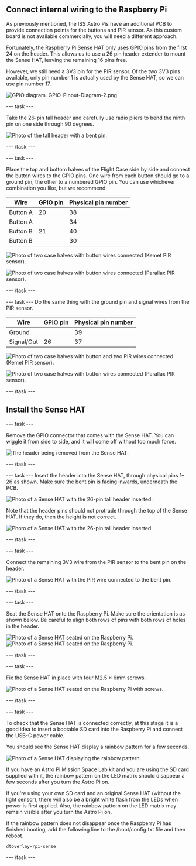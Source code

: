 ## Connect internal wiring to the Raspberry Pi

As previously mentioned, the ISS Astro Pis have an additional PCB to provide connection points for the buttons and PIR sensor. As this custom board is not available commercially, you will need a different approach.

Fortunately, the [Raspberry Pi Sense HAT only uses GPIO pins](https://pinout.xyz/pinout/sense_hat) from the first 24 on the header. This allows us to use a 26 pin header extender to mount the Sense HAT, leaving the remaining 16 pins free.

However, we still need a 3V3 pin for the PIR sensor. Of the two 3V3 pins available, only pin number 1 is actually used by the Sense HAT, so we can use pin number 17.


![GPIO diagram.](images/GPIO-Pinout-Diagram-2.png)
GPIO-Pinout-Diagram-2.png

--- task ---

Take the 26-pin tall header and carefully use radio pliers to bend the ninth pin on one side through 90 degrees. 

![Photo of the tall header with a bent pin.](images/header_bent_pin.jpg)

--- /task ---

--- task ---

Place the top and bottom halves of the Flight Case side by side and connect the button wires to the GPIO pins. One wire from each button should go to a ground pin, the other to a numbered GPIO pin. You can use whichever combination you like, but we recommend:

| Wire  |  GPIO pin | Physical pin number
|---|---|---|
| Button A  |  20 | 38 |
| Button A  |   | 34 |
| Button B  |  21 | 40 |
| Button B  |   | 30|



![Photo of two case halves with button wires connected (Kemet PIR sensor).](images/two_cases.jpg)

![Photo of two case halves with button wires connected (Parallax PIR sensor).](images/two_cases_p.jpg)

--- /task ---

--- task ---
Do the same thing with the ground pin and signal wires from the PIR sensor.

| Wire  |  GPIO pin | Physical pin number
|---|---|---|
| Ground |   | 39 |
| Signal/Out | 26  | 37 |


![Photo of two case halves with button and two PIR wires connected (Kemet PIR sensor).](images/two_cases_all.jpg)

![Photo of two case halves with button wires connected (Parallax PIR sensor).](images/two_cases_both_p.jpg)

--- /task ---


## Install the Sense HAT

--- task ---

Remove the GPIO connector that comes with the Sense HAT. You can wiggle it from side to side, and it will come off without too much force.

![The header being removed from the Sense HAT.](images/remove-sense-hat-header.png)

--- /task ---

--- task ---
Insert the header into the Sense HAT, through physical pins 1–26 as shown. Make sure the bent pin is facing inwards, underneath the PCB.

![Photo of a Sense HAT with the 26-pin tall header inserted.](images/sh_header1.jpg)  

Note that the header pins should not protrude through the top of the Sense HAT. If they do, then the height is not correct.

![Photo of a Sense HAT with the 26-pin tall header inserted.](images/sh_header2.jpg)

--- /task ---

--- task ---

Connect the remaining 3V3 wire from the PIR sensor to the bent pin on the header.

![Photo of a Sense HAT with the PIR wire connected to the bent pin.](images/sh_waiting.jpg)

--- /task ---

--- task ---

Seat the Sense HAT onto the Raspberry Pi. Make sure the orientation is as shown below. Be careful to align both rows of pins with both rows of holes in the header.

![Photo of a Sense HAT seated on the Raspberry Pi.](images/sh_seated.jpg)
![Photo of a Sense HAT seated on the Raspberry Pi.](images/sh_seated_p.jpg)

--- /task ---

--- task ---

Fix the Sense HAT in place with four M2.5 × 6mm screws.

![Photo of a Sense HAT seated on the Raspberry Pi with screws.](images/sh_screws.jpg)

--- /task ---

--- task ---

To check that the Sense HAT is connected correctly, at this stage it is a good idea to insert a bootable SD card into the Raspberry Pi and connect the USB-C power cable.



You should see the Sense HAT display a rainbow pattern for a few seconds. 

![Photo of a Sense HAT displaying the rainbow pattern.](images/sh_rainbow.jpg)

If you have an Astro Pi Mission Space Lab kit and you are using the SD card supplied with it, the rainbow pattern on the LED matrix should disappear a few seconds after you turn the Astro Pi on.

If you're using your own SD card and an original Sense HAT (without the light sensor), there will also be a bright white flash from the LEDs when power is first applied. Also, the rainbow pattern on the LED matrix may remain visible after you turn the Astro Pi on.    

If the rainbow pattern does not disappear once the Raspberry Pi has finished booting, add the following line to the /boot/config.txt file and then reboot.

`dtoverlay=rpi-sense`

--- /task ---


